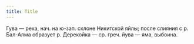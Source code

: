 ```yaml
---
title: Title
---
```


Гува — река, нач. на ю-зап. склоне Никитской яйлы; после слияния с р. Бал-Алма
образует р. Дерекойка — ср. греч. йува — яма, выбоина.

